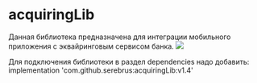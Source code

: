 # acquiringLib
Данная библиотека предназначена для интеграции мобильного приложения с эквайринговым сервисом банка.
[![](https://jitpack.io/v/serebrus/acquiringLib.svg)](https://jitpack.io/#serebrus/acquiringLib)

Для подключения библиотеки в раздел dependencies надо добавить:
implementation 'com.github.serebrus:acquiringLib:v1.4'
